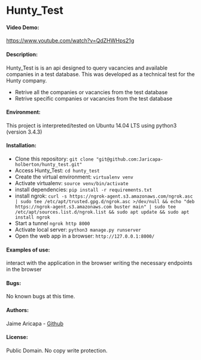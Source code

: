 # Hunty_Test

#### Video Demo:  
<https://www.youtube.com/watch?v=QdZHWHps21g>

#### Description:
Hunty_Test is is an api designed to query vacancies and available companies in a test database. This was developed as a technical test for the Hunty company.

* Retrive all the companies or vacancies from the test database
* Retrive specific companies or vacancies from the test database

#### Environment:
This project is interpreted/tested on Ubuntu 14.04 LTS using python3 (version 3.4.3)

#### Installation:
* Clone this repository: `git clone "git@github.com:Jaricapa-holberton/hunty_test.git"`
* Access Hunty_Test: `cd hunty_test`
* Create the virtual environment: `virtualenv venv`
* Activate virtualenv: `source venv/bin/activate`
* install dependencies: `pip install -r requirements.txt`
* install ngrok: `curl -s https://ngrok-agent.s3.amazonaws.com/ngrok.asc | sudo tee /etc/apt/trusted.gpg.d/ngrok.asc >/dev/null && echo "deb https://ngrok-agent.s3.amazonaws.com buster main" | sudo tee /etc/apt/sources.list.d/ngrok.list && sudo apt update && sudo apt install ngrok`  
* Start a tunnel `ngrok http 8000`         
* Activate local server: `python3 manage.py runserver`
* Open the web app in a browser: `http://127.0.0.1:8000/`

#### Examples of use:
interact with the application in the browser writing the necessary endpoints in the browser

#### Bugs:
No known bugs at this time. 

#### Authors:
Jaime Aricapa - [Github](https://github.com/Jaricapa-holberton)

#### License:
Public Domain. No copy write protection. 
